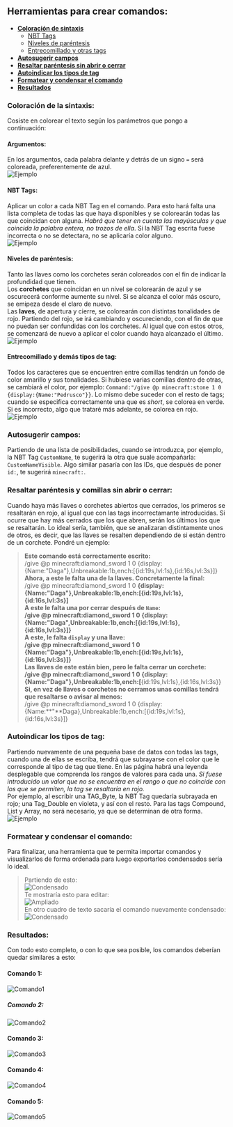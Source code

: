 ## Herramientas para crear comandos:  
  * [**Coloración de sintaxis**](#coloración-de-la-sintaxis)  
    * [NBT Tags](#nbt-tags)  
    * [Niveles de paréntesis](#niveles-de-paréntesis)  
    * [Entrecomillado y otras tags](#entrecomillado-y-demás-tipos-de-tag)  
  * [**Autosugerir campos**](#autosugerir-campos)  
  * [**Resaltar paréntesis sin abrir o cerrar**](#resaltar-paréntesis-y-comillas-sin-abrir-o-cerrar)  
  * [**Autoindicar los tipos de tag**](#autoindicar-los-tipos-de-tag)  
  * [**Formatear y condensar el comando**](#formatear-y-condensar-el-comando)  
  * [**Resultados**](#resultados)  

### Coloración de la sintaxis:  
Cosiste en colorear el texto según los parámetros que pongo a continuación:  
#### Argumentos:  
En los argumentos, cada palabra delante y detrás de un signo `=` será coloreada, preferentemente de azul.  
![](http://i.imgur.com/r5dfh8u.png "Ejemplo")  
#### NBT Tags:  
Aplicar un color a cada NBT Tag en el comando. Para esto hará falta una lista completa de todas las que haya disponibles y se colorearán todas las que coincidan con alguna. *Habrá que tener en cuenta las mayúsculas y que coincida la palabra entera, no trozos de ella*. Si la NBT Tag escrita fuese incorrecta o no se detectara, no se aplicaría color alguno.  
![](http://i.imgur.com/UFV7324.png "Ejemplo")  
#### Niveles de paréntesis:  
Tanto las llaves como los corchetes serán coloreados con el fin de indicar la profundidad que tienen.  
Los **corchetes** que coincidan en un nivel se colorearán de azul y se oscurecerá conforme aumente su nivel. Si se alcanza el color más oscuro, se emipeza desde el claro de nuevo.  
Las **laves**, de apertura y cierre, se colorearán con distintas tonalidades de rojo. Partiendo del rojo, se irá cambiando y oscureciendo, con el fin de que no puedan ser confundidas con los corchetes. Al igual que con estos otros, se comenzará de nuevo a aplicar el color cuando haya alcanzado el último.  
![](http://i.imgur.com/WkfMZ9o.png "Ejemplo")  
#### Entrecomillado y demás tipos de tag:  
Todos los caracteres que se encuentren entre comillas tendrán un fondo de color amarillo y sus tonalidades. Si hubiese varias comillas dentro de otras, se cambiará el color, por ejemplo: `Command:"/give @p minecraft:stone 1 0 {display:{Name:"Pedrusco"}}`. Lo mismo debe suceder con el resto de tags; cuando se especifica correctamente una que es *short*, se colorea en verde. Si es incorrecto, algo que trataré más adelante, se colorea en rojo.  
![](http://i.imgur.com/pIOqB7w.png "Ejemplo")  
### Autosugerir campos:  
Partiendo de una lista de posibilidades, cuando se introduzca, por ejemplo, la NBT Tag `CustomName`, te sugerirá la otra que suale acompañarla: `CustomNameVisible`. Algo similar pasaría con las IDs, que después de poner `id:`, te sugerirá `minecraft:`.  
### Resaltar paréntesis y comillas sin abrir o cerrar:  
Cuando haya más llaves o corchetes abiertos que cerrados, los primeros se resaltarán en rojo, al igual que con las tags incorrectamante introducidas. Si ocurre que hay más cerrados que los que abren, serán los últimos los que se resaltarán. Lo ideal sería, también, que se analizaran distintamente unos de otros, es decir, que las llaves se resalten dependiendo de si están dentro de un corchete. Pondré un ejemplo:  
> **Este comando está correctamente escrito:**  
/give @p minecraft:diamond_sword 1 0 {display:{Name:"Daga"},Unbreakable:1b,ench:[{id:19s,lvl:1s},{id:16s,lvl:3s}]}  
**Ahora, a este le falta una de la llaves. Concretamente la final:**  
/give @p minecraft:diamond_sword 1 0 **{**display:{Name:"Daga"},Unbreakable:1b,ench:[{id:19s,lvl:1s},{id:16s,lvl:3s}]  
**A este le falta una por cerrar después de `Name`:**  
/give @p minecraft:diamond_sword 1 0 **{**display:{Name:"Daga",Unbreakable:1b,ench:[{id:19s,lvl:1s},{id:16s,lvl:3s}]}  
**A este, le falta `display` y una llave:**  
/give @p minecraft:diamond_sword 1 0 {Name:"Daga"},Unbreakable:1b,ench:[{id:19s,lvl:1s},{id:16s,lvl:3s}]**}**  
**Las llaves de este están bien, pero le falta cerrar un corchete:**  
/give @p minecraft:diamond_sword 1 0 {display:{Name:"Daga"},Unbreakable:1b,ench:**[**{id:19s,lvl:1s},{id:16s,lvl:3s}}  
**Si, en vez de llaves o corchetes no cerramos unas comillas tendrá que resaltarse o avisar al menos:**  
/give @p minecraft:diamond_sword 1 0 {display:{Name:**"**Daga},Unbreakable:1b,ench:[{id:19s,lvl:1s},{id:16s,lvl:3s}]}  

### Autoindicar los tipos de tag:  
Partiendo nuevamente de una pequeña base de datos con todas las tags, cuando una de ellas se escriba, tendrá que subrayarse con el color que le corresponde al tipo de tag que tiene. En las página habrá una leyenda desplegable que comprenda los rangos de valores para cada una. *Si fuese introducido un valor que no se encuentra en el rango o que no coincide con los que se permiten, la tag se resaltaría en rojo.*  
Por ejemplo, al escribir una TAG_Byte, la NBT Tag quedaría subrayada en rojo; una Tag_Double en violeta, y así con el resto. Para las tags Compound, List y Array, no será necesario, ya que se determinan de otra forma.  
![](http://i.imgur.com/sg88JQ7.png "Ejemplo")  
### Formatear y condensar el comando:  
Para finalizar, una herramienta que te permita importar comandos y visualizarlos de forma ordenada para luego exportarlos condensados sería lo ideal.  
> Partiendo de esto:  
![Condensado](http://i.imgur.com/vRJ1Fqk.png "Comando condensado")  
Te mostraría esto para editar:  
![Ampliado](http://i.imgur.com/6WYTh49.png "Comando Ampliado")  
En otro cuadro de texto sacaría el comando nuevamente condensado:  
![Condensado](http://i.imgur.com/vRJ1Fqk.png "Comando condensado")  

### Resultados:  
Con todo esto completo, o con lo que sea posible, los comandos deberían quedar similares a esto:  
#### Comando 1:  
![Comando1](http://i.imgur.com/XHYkZCo.png "Comando 1, sin errores")  
##### Comando 2:  
![Comando2](http://i.imgur.com/jm9ENAp.png "Comando 2, falta llave final")  
#### Comando 3:
![Comando3](http://i.imgur.com/X7nwX1P.png "Comando 3, falta llave después de Name")  
#### Comando 4:  
![Comando4](http://i.imgur.com/pcSvQ3A.png "Comando 4, falta llave antes del nombre y un nivel")  
#### Comando 5:  
![Comando5](http://i.imgur.com/mAXgBXK.png "Comando 5, falta cerrar comillas")  
